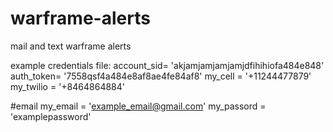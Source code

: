 # warframe-alerts
mail and text warframe alerts

example credentials file:
account_sid= 'akjamjamjamjamjdfihihiofa484e848'
auth_token= '7558qsf4a484e8af8ae4fe84af8'
my_cell = '+11244477879'
my_twilio = '+8464864884'

#email
my_email = 'example_email@gmail.com'
my_passord = 'examplepassword'
